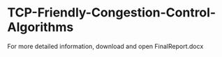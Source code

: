 # TCP-Friendly-Congestion-Control-Algorithms
For more detailed information, download and open FinalReport.docx
